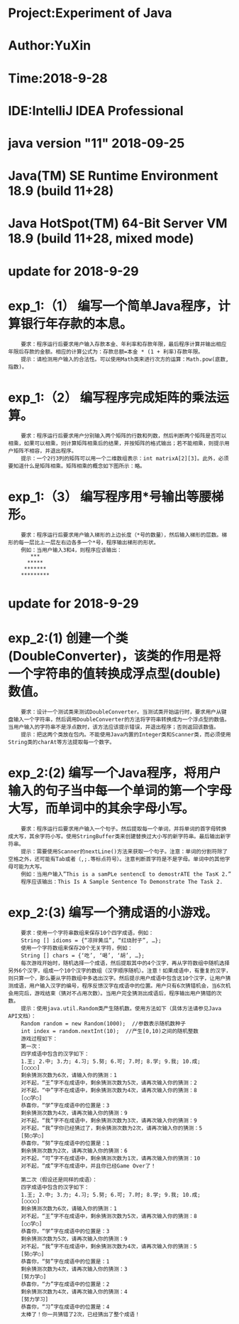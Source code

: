 # Project:Experiment of Java
# Author:YuXin
# Time:2018-9-28
# IDE:IntelliJ IDEA Professional
# java version "11" 2018-09-25
# Java(TM) SE Runtime Environment 18.9 (build 11+28)
# Java HotSpot(TM) 64-Bit Server VM 18.9 (build 11+28, mixed mode)

# update for 2018-9-29
# exp_1:（1） 编写一个简单Java程序，计算银行年存款的本息。
        要求：程序运行后要求用户输入存款本金、年利率和存款年限，最后程序计算并输出相应年限后存款的金额。相应的计算公式为：存款总额=本金 * (1 + 利率)存款年限。
        提示：请检测用户输入的合法性。可以使用Math类来进行次方的运算：Math.pow(底数,指数)。
# exp_1:（2） 编写程序完成矩阵的乘法运算。
        要求：程序运行后要求用户分别输入两个矩阵的行数和列数，然后判断两个矩阵是否可以相乘，如果可以相乘，则计算矩阵相乘后的结果，并按矩阵的格式输出；若不能相乘，则提示用户矩阵不相容，并退出程序。
        提示：一个2行3列的矩阵可以用一个二维数组表示：int matrixA[2][3]。此外，必须要知道什么是矩阵相乘。矩阵相乘的概念如下图所示：略。
# exp_1:（3） 编写程序用*号输出等腰梯形。
        要求：程序运行后要求用户输入梯形的上边长度（*号的数量），然后输入梯形的层数。梯形的每一层比上一层左右边各多一个*号，程序输出梯形的形状。
        例如：当用户输入3和4，则程序应该输出：
           ***
          *****
         *******
        *********
        
# update for 2018-9-29
# exp_2:(1) 创建一个类(DoubleConverter)，该类的作用是将一个字符串的值转换成浮点型(double)数值。
        要求：设计一个测试类来测试DoubleConverter。当测试类开始运行时，要求用户从键盘输入一个字符串，然后调用DoubleConverter的方法将字符串转换成为一个浮点型的数值。当用户输入的字符串不是浮点数时，该方法应该提示错误，并退出程序；否则返回该数值。
        提示：把这两个类放在包内。不能使用Java内置的Integer类和Scanner类，而必须使用String类的charAt等方法提取每一个数字。

# exp_2:(2)	编写一个Java程序，将用户输入的句子当中每一个单词的第一个字母大写，而单词中的其余字母小写。
        要求：程序运行后要求用户输入一个句子。然后提取每一个单词，并将单词的首字母转换成大写，其余字符小写。使用StringBuffer类来创建替换过大小写的新字符串。最后输出新字符串。
        提示：需要使用Scanner的nextLine()方法来获取一个句子。注意：单词的分割符除了空格之外，还可能有Tab或者（,;.等标点符号）。注意判断首字符是不是字母。单词中的其他字母可能为大写。
        例如：当用户输入”This is a samPLe sentencE to demostrATE the TasK 2.”
        程序应该输出：This Is A Sample Sentence To Demonstrate The Task 2.
# exp_2:(3)	编写一个猜成语的小游戏。
        要求：使用一个字符串数组来保存10个四字成语，例如：
        String [] idioms = {“凉拌黄瓜”, “红烧肘子”, …};
        使用一个字符数组来保存20个无关字符，例如：
        String [] chars = {‘吃’, ‘喝’, ‘胡’, …};
        每次游戏开始时，随机选择一个成语，然后提取其中的4个汉字，再从字符数组中随机选择另外6个汉字，组成一个10个汉字的数组（汉字顺序随机）。注意！如果成语中，有重复的汉字，则只算一个，那么要从字符数组中多选出汉字。然后提示用户成语中包含这10个汉字，让用户猜测成语，用户输入汉字的编号，程序反馈汉字在成语中的位置。用户只有6次猜错机会，当6次机会用完后，游戏结束（猜对不占用次数）。当用户完全猜测出成语后，程序输出用户猜错的次数。
        提示：使用java.util.Random类产生随机数。使用方法如下（具体方法请参见Java API文档）：
        Random random = new Random(1000);  //参数表示随机数种子
        int index = random.nextInt(10);  //产生[0,10)之间的随机整数
        游戏过程如下：
        第一次：
        四字成语中包含的汉字如下：
        1.王; 2.中; 3.力; 4.习; 5.努; 6.可; 7.时; 8.学; 9.我; 10.成;
        [○○○○]
        剩余猜测次数为6次，请输入你的猜测：1
        对不起，“王”字不在成语中，剩余猜测次数为5次，请再次输入你的猜测：2
        对不起，“中”字不在成语中，剩余猜测次数为4次，请再次输入你的猜测：8
        [○○学○]
        恭喜你，“学”字在成语中的位置是：3
        剩余猜测次数为4次，请再次输入你的猜测：9
        对不起，“我”字不在成语中，剩余猜测次数为3次，请再次输入你的猜测：9
        对不起，“我”字你已经猜过了，剩余猜测次数为2次，请再次输入你的猜测：5
        [努○学○]
        恭喜你，“努”字在成语中的位置是：1
        剩余猜测次数为2次，请再次输入你的猜测：6
        对不起，“可”字不在成语中，剩余猜测次数为1次，请再次输入你的猜测：10
        对不起，“成”字不在成语中，并且你已经Game Over了！
        
        第二次（假设还是同样的成语）：
        四字成语中包含的汉字如下：
        1.王; 2.中; 3.力; 4.习; 5.努; 6.可; 7.时; 8.学; 9.我; 10.成;
        [○○○○]
        剩余猜测次数为6次，请输入你的猜测：1
        对不起，“王”字不在成语中，剩余猜测次数为5次，请再次输入你的猜测：8
        [○○学○]
        恭喜你，“学”字在成语中的位置是：3
        剩余猜测次数为5次，请再次输入你的猜测：9
        对不起，“我”字不在成语中，剩余猜测次数为4次，请再次输入你的猜测：5
        [努○学○]
        恭喜你，“努”字在成语中的位置是：1
        剩余猜测次数为4次，请再次输入你的猜测：3
        [努力学○]
        恭喜你，“力”字在成语中的位置是：2
        剩余猜测次数为4次，请再次输入你的猜测：4
        [努力学习]
        恭喜你，“习”字在成语中的位置是：4
        太棒了！你一共猜错了2次，已经猜出了整个成语！

